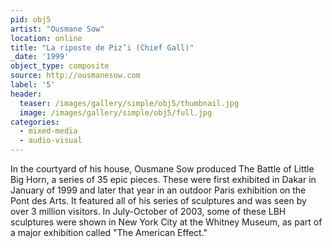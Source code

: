 ```yaml
---
pid: obj5
artist: "Ousmane Sow"
location: online
title: "La riposte de Piz’i (Chief Gall)"
_date: '1999'
object_type: composite
source: http://ousmanesow.com
label: '5'
header:
  teaser: /images/gallery/simple/obj5/thumbnail.jpg
  image: /images/gallery/simple/obj5/full.jpg    
categories:
  - mixed-media
  - audio-visual
---  
```


In the courtyard of his house, Ousmane Sow produced The Battle of Little Big Horn, a series of 35 epic pieces. These were first exhibited in Dakar in January of 1999 and later that year in an outdoor Paris exhibition on the Pont des Arts. It featured all of his series of sculptures and was seen by over 3 million visitors. In July-October of 2003, some of these LBH sculptures were shown in New York City at the Whitney Museum, as part of a major exhibition called "The American Effect."
